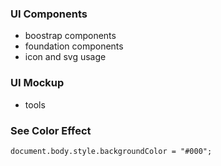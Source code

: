 ### UI Components

- boostrap components
- foundation components
- icon and svg usage

### UI Mockup

- tools


### See Color Effect

```
document.body.style.backgroundColor = "#000";
```
